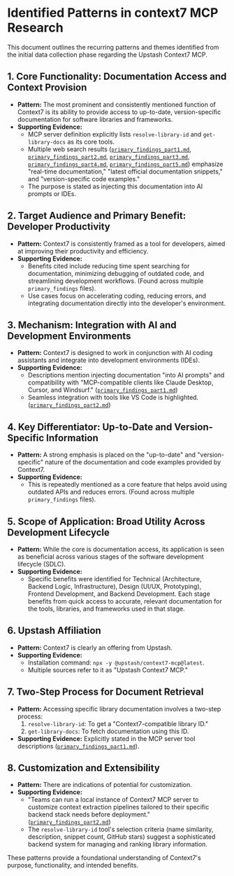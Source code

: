 # Identified Patterns in context7 MCP Research

This document outlines the recurring patterns and themes identified from the initial data collection phase regarding the Upstash Context7 MCP.

## 1. Core Functionality: Documentation Access and Context Provision

*   **Pattern:** The most prominent and consistently mentioned function of Context7 is its ability to provide access to up-to-date, version-specific documentation for software libraries and frameworks.
*   **Supporting Evidence:**
    *   MCP server definition explicitly lists `resolve-library-id` and `get-library-docs` as its core tools.
    *   Multiple web search results ([`primary_findings_part1.md`](research_context7/data_collection/primary_findings_part1.md), [`primary_findings_part2.md`](research_context7/data_collection/primary_findings_part2.md), [`primary_findings_part3.md`](research_context7/data_collection/primary_findings_part3.md), [`primary_findings_part4.md`](research_context7/data_collection/primary_findings_part4.md), [`primary_findings_part5.md`](research_context7/data_collection/primary_findings_part5.md)) emphasize "real-time documentation," "latest official documentation snippets," and "version-specific code examples."
    *   The purpose is stated as injecting this documentation into AI prompts or IDEs.

## 2. Target Audience and Primary Benefit: Developer Productivity

*   **Pattern:** Context7 is consistently framed as a tool for developers, aimed at improving their productivity and efficiency.
*   **Supporting Evidence:**
    *   Benefits cited include reducing time spent searching for documentation, minimizing debugging of outdated code, and streamlining development workflows. (Found across multiple `primary_findings` files).
    *   Use cases focus on accelerating coding, reducing errors, and integrating documentation directly into the developer's environment.

## 3. Mechanism: Integration with AI and Development Environments

*   **Pattern:** Context7 is designed to work in conjunction with AI coding assistants and integrate into development environments (IDEs).
*   **Supporting Evidence:**
    *   Descriptions mention injecting documentation "into AI prompts" and compatibility with "MCP-compatible clients like Claude Desktop, Cursor, and Windsurf." ([`primary_findings_part1.md`](research_context7/data_collection/primary_findings_part1.md))
    *   Seamless integration with tools like VS Code is highlighted. ([`primary_findings_part2.md`](research_context7/data_collection/primary_findings_part2.md))

## 4. Key Differentiator: Up-to-Date and Version-Specific Information

*   **Pattern:** A strong emphasis is placed on the "up-to-date" and "version-specific" nature of the documentation and code examples provided by Context7.
*   **Supporting Evidence:**
    *   This is repeatedly mentioned as a core feature that helps avoid using outdated APIs and reduces errors. (Found across multiple `primary_findings` files).

## 5. Scope of Application: Broad Utility Across Development Lifecycle

*   **Pattern:** While the core is documentation access, its application is seen as beneficial across various stages of the software development lifecycle (SDLC).
*   **Supporting Evidence:**
    *   Specific benefits were identified for Technical (Architecture, Backend Logic, Infrastructure), Design (UI/UX, Prototyping), Frontend Development, and Backend Development. Each stage benefits from quick access to accurate, relevant documentation for the tools, libraries, and frameworks used in that stage.

## 6. Upstash Affiliation

*   **Pattern:** Context7 is clearly an offering from Upstash.
*   **Supporting Evidence:**
    *   Installation command: `npx -y @upstash/context7-mcp@latest`.
    *   Multiple sources refer to it as "Upstash Context7 MCP."

## 7. Two-Step Process for Document Retrieval

*   **Pattern:** Accessing specific library documentation involves a two-step process:
    1.  `resolve-library-id`: To get a "Context7-compatible library ID."
    2.  `get-library-docs`: To fetch documentation using this ID.
*   **Supporting Evidence:** Explicitly stated in the MCP server tool descriptions ([`primary_findings_part1.md`](research_context7/data_collection/primary_findings_part1.md)).

## 8. Customization and Extensibility

*   **Pattern:** There are indications of potential for customization.
*   **Supporting Evidence:**
    *   "Teams can run a local instance of Context7 MCP server to customize context extraction pipelines tailored to their specific backend stack needs before deployment." ([`primary_findings_part2.md`](research_context7/data_collection/primary_findings_part2.md))
    *   The `resolve-library-id` tool's selection criteria (name similarity, description, snippet count, GitHub stars) suggest a sophisticated backend system for managing and ranking library information.

These patterns provide a foundational understanding of Context7's purpose, functionality, and intended benefits.